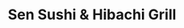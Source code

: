 ---
layout: place
title: "Sen Sushi & Hibachi Grill"
permalink: /arkansas/marion/sen-sushi-hibachi-grill.html
stateAbbr: AR
stateName: Arkansas
cityName: Marion
seo:
  name: "Sen Sushi & Hibachi Grill"
  type: Restaurant
  links: https://sensushihibachi.com/
description: "Looking for sushi in Marion, Arkansas? Check out Sen Sushi & Hibachi Grill for a delightful Japanese dining experience. Enjoy a variety of sushi and other di..."
place_id: ChIJE3Tovh521YcRrZqm8Ytiv-s
photos:
  - name: >-
      places/ChIJE3Tovh521YcRrZqm8Ytiv-s/photos/AeeoHcI5UM-QJHmlV7Htt5KvyECyVdG7MCA1Sz-Rl-HDAd4W3r0kdtJdq73ni_Mz7H4iMjp4DqBugCA_gxs2Affg8iMO3YrJiR9Gl-B99JEZ5_HX4su1McYArhp4ai1Z5HrXpZI_rzwb_tVHEpLmjQuhp2ZzYjYk1gySDF504DpeE-TeR4BNmDRVVuX7BgXRRbQqhMuS4dUhK1O7lSwGWxyBXqKusGmnRxznyHKWES-_JASK4bkUyoqu7RIcN1ge08RXxeNhqSKdnf7gIqSeCSEEwzrX2otmxAv0t0Srz79PlTLZb_968TGpLVllsqM3DovL0HXAQ6qnVd7_iP3MWzoIIGkFxUA7vYOWhiW1tmWvHhVQ8QaD-Y9sTH2JQD98Vs72NRCYZy57eB4ePIjE_CN1FPINHzjWK-nViLsEGey9kCgbYA
    widthPx: 4000
    heightPx: 3000
    authorAttributions:
      - displayName: Slipspace Survivalist
        uri: https://maps.google.com/maps/contrib/118364807366904072913
        photoUri: >-
          https://lh3.googleusercontent.com/a-/ALV-UjVHjq2tId_epreuaMPlUgY1soozo-ZzNszOew7oBO2Awcl4E3Y=s100-p-k-no-mo
    flagContentUri: >-
      https://www.google.com/local/imagery/report/?cb_client=maps_api_places.places_api&image_key=!1e10!2sCIHM0ogKEICAgICDyoPdDw&hl=en-US
    googleMapsUri: >-
      https://www.google.com/maps/place//data=!3m4!1e2!3m2!1sCIHM0ogKEICAgICDyoPdDw!2e10!4m2!3m1!1s0x87d5761ebee87413:0xebbf628bf1a69aad
  - name: >-
      places/ChIJE3Tovh521YcRrZqm8Ytiv-s/photos/AeeoHcKnBPslm-Ki-AoAj46c3NVPhmIF3e76sPpey-6fQOwc9Undj6ECviyf_IQRN_HstovSqmgdmdK57y7IpOtKkxjsyftxq9uVAIBU8jb0rCWOWWgy2nzwjbmLWOTIK-YnyeOu4nIdXq0Se9BkAPOjRHQq9StVDhHMJqTmvtPLme5SH0RC4wczj824ZE543gz3oJSk5zmbh11N4mREBl_G6n2ej_oO612UNL2pSxTO3EHOXCNKjQ0iws4Mz8LvcB7hQnl5GGEyU_FJXPe-CdFjfB820e4YqO6JVKu90VTk9BV-wA
    widthPx: 2448
    heightPx: 3264
    authorAttributions:
      - displayName: Sen Sushi & Hibachi Grill
        uri: https://maps.google.com/maps/contrib/100831174965598100829
        photoUri: >-
          https://lh3.googleusercontent.com/a/ACg8ocJtojlb04hF-jrgGahevo7DArz3-N0j8GdPrqIIQmN3zVzpwg=s100-p-k-no-mo
    flagContentUri: >-
      https://www.google.com/local/imagery/report/?cb_client=maps_api_places.places_api&image_key=!1e10!2sAF1QipN_bQwEyTpa4zjdAFdyfJo72ghcXNUnkdS-PHCX&hl=en-US
    googleMapsUri: >-
      https://www.google.com/maps/place//data=!3m4!1e2!3m2!1sAF1QipN_bQwEyTpa4zjdAFdyfJo72ghcXNUnkdS-PHCX!2e10!4m2!3m1!1s0x87d5761ebee87413:0xebbf628bf1a69aad
  - name: >-
      places/ChIJE3Tovh521YcRrZqm8Ytiv-s/photos/AeeoHcJRvtU3B3eOESkLov6gcTjYWHyDAf5_zg_Ko1jW8QSFdjh7VMzCHPLZMKMcEaxFby0rbhUWb_399OJ0IzJdlxkHwlLpO21nNCHMr9yVN24VbZ1WL2jpnPjeLToMC7-EzEOyVo33vMKtFtD4cn-UmBaj_osfL6eXt22oSuYcSRvYBO_9uVHBwpieicG2LInuqfUjtY8j78nJ-RQ2Bi5TLWp_dFknjxgg7hHoTcXQcwnjh0sasx0E7BOYJcmOPxVAs4okc9SdhAJVkhCqXNtRK6HYc6ZvD0g3VtWiGKnsoSF9pLAGpu4EdnoPkOeJohh-r8gvIoAqgn--7n07do1_BPxzhJ2QtbMddecG5uXzwK3PDvvyWuXw0Ki4Kr5xYbbR3H-qvtyCrKCp4ICdFxlKWZ6Nuux2ql5-6L8JgjolVGk
    widthPx: 4032
    heightPx: 3024
    authorAttributions:
      - displayName: Niko Z.
        uri: https://maps.google.com/maps/contrib/109041268180272643618
        photoUri: >-
          https://lh3.googleusercontent.com/a-/ALV-UjWJII68kJV99RzsJCGB_Rly9KIirDjuSQKtE6XafksMhvZyIsg=s100-p-k-no-mo
    flagContentUri: >-
      https://www.google.com/local/imagery/report/?cb_client=maps_api_places.places_api&image_key=!1e10!2sCIHM0ogKEICAgIC72ZbrIQ&hl=en-US
    googleMapsUri: >-
      https://www.google.com/maps/place//data=!3m4!1e2!3m2!1sCIHM0ogKEICAgIC72ZbrIQ!2e10!4m2!3m1!1s0x87d5761ebee87413:0xebbf628bf1a69aad
  - name: >-
      places/ChIJE3Tovh521YcRrZqm8Ytiv-s/photos/AeeoHcJBYOncRe_1CAfmE3xK0HPiUFLQCzbj42s9preiaf-sdHOa5G14S6qls8xhaS5lhHY7VTRgmVhsp8iAN92KD5gh-MM__vMu69G2bQ2tFpYQqpOaJL5hScoa9FJP8UHK7yxHAWtqSrCQJcwA70K66_CbfF-3j9UgSrUTtPdIV_YWp0CWN-pSYnBOCQktFzUPjVsBD_J49LLcVV63cy-qm-9NCFsug3Px2GYzZLMORL2UdxzvyjQzBf-CfsZljnJ5JDxZ97sDGDkSX55AxVyv4qpGGJ5TR0Lf1sZvOVDMjfXoGYl4Oif4-zsEdNc0PxTuZ8kEVp414eoXX0REz3MVyqiiqmv4SEvwAKS4SHD-qiEvYsnOEbiiUMjZGaABEkvsOAQJ0ITgNYdyoM1dPSYMapJMnfreomuo5xJkH6gfo-4CiW0
    widthPx: 3024
    heightPx: 4032
    authorAttributions:
      - displayName: Joshua Nesbitt
        uri: https://maps.google.com/maps/contrib/112235549157813674912
        photoUri: >-
          https://lh3.googleusercontent.com/a-/ALV-UjWpoXSG-LbuVtBCnGvo8tf3HXzYo_kEbs4UhZDw1AqfecNG0w2bVA=s100-p-k-no-mo
    flagContentUri: >-
      https://www.google.com/local/imagery/report/?cb_client=maps_api_places.places_api&image_key=!1e10!2sCIHM0ogKEICAgMDA79WQ5gE&hl=en-US
    googleMapsUri: >-
      https://www.google.com/maps/place//data=!3m4!1e2!3m2!1sCIHM0ogKEICAgMDA79WQ5gE!2e10!4m2!3m1!1s0x87d5761ebee87413:0xebbf628bf1a69aad
  - name: >-
      places/ChIJE3Tovh521YcRrZqm8Ytiv-s/photos/AeeoHcKNv9b8vxRr6wGDwhrhBQi-ZPohqSz-SYYlnyAzNxVb263Pv9mITK7VEK3UD14Ie8OvFXIHVYJOvf6sxZb3QVmkGeTBLAItaX6Z5zFQRqJ4skNiKx3osS0Dlr7kcm78dfqnlrEdE-CtgPmYrEwqpMDexmhp6jhVuapabzhyd8TdAGqwWqBI9dYIzoUFqQEgfHZ4N1oh4oIHQG7OuNLcrMIxEyEP4MMRokiXO8WFHUw1pQ-VCFI8W44if2EjfkzBWLhDBt9qgi9cwNm-pTS4e7w7pv8-HsvOgk4Y_sTK815rgFUqPq6aCKpGYYwAcFbndwmpHeZhnm6viqeI3ciaVh9FZbsz7lJjNFsYkGeAgrWnkbm1weZZ6ukVBQmGiop3c4Oz3MSDFr1DUOqe_j4_bmu5rYLvnf9TzNc8mLlgcy3XUcEf
    widthPx: 3120
    heightPx: 4160
    authorAttributions:
      - displayName: Wesley
        uri: https://maps.google.com/maps/contrib/102184507876838822921
        photoUri: >-
          https://lh3.googleusercontent.com/a-/ALV-UjV0KG4HZ1-CUvj8TLOUDnvROYSxs7V73-o3kNsk7ij8v9OYbld_=s100-p-k-no-mo
    flagContentUri: >-
      https://www.google.com/local/imagery/report/?cb_client=maps_api_places.places_api&image_key=!1e10!2sCIHM0ogKEICAgID52dG9uwE&hl=en-US
    googleMapsUri: >-
      https://www.google.com/maps/place//data=!3m4!1e2!3m2!1sCIHM0ogKEICAgID52dG9uwE!2e10!4m2!3m1!1s0x87d5761ebee87413:0xebbf628bf1a69aad
  - name: >-
      places/ChIJE3Tovh521YcRrZqm8Ytiv-s/photos/AeeoHcI8dgE2XmlPqRo4rHvOEoeNx7tQVcwraxwxxq7bACT4nhaqrcMJ3tFTiEEhD9sAuY_-shsp0QuPCH-HifspvuXPa4ZTZ-XHzGjRyaLeBlFoSzhCS0_oFEJ_28mi1G_IorC9o_D7w3c9Ym9YkW9evyHsWA0Yj4ZspCwD-LUDkrB2rUYF2cl5IS1aOQ6rQ-G5voZ3QTgUYRjvyn1Wa-R9bHLAgHTaXPMQlzs5Hqlv5SfqEtVCa4HWEB9JKASrpDO7QSe4RduyXvOCYKrRc78-PMRlXgsKixG8_-tOOOor-CuzMw
    widthPx: 3264
    heightPx: 2448
    authorAttributions:
      - displayName: Sen Sushi & Hibachi Grill
        uri: https://maps.google.com/maps/contrib/100831174965598100829
        photoUri: >-
          https://lh3.googleusercontent.com/a/ACg8ocJtojlb04hF-jrgGahevo7DArz3-N0j8GdPrqIIQmN3zVzpwg=s100-p-k-no-mo
    flagContentUri: >-
      https://www.google.com/local/imagery/report/?cb_client=maps_api_places.places_api&image_key=!1e10!2sAF1QipOoQchKrmS96gIZAkRm6ZAhwKGdRJRHv77lpdIa&hl=en-US
    googleMapsUri: >-
      https://www.google.com/maps/place//data=!3m4!1e2!3m2!1sAF1QipOoQchKrmS96gIZAkRm6ZAhwKGdRJRHv77lpdIa!2e10!4m2!3m1!1s0x87d5761ebee87413:0xebbf628bf1a69aad
  - name: >-
      places/ChIJE3Tovh521YcRrZqm8Ytiv-s/photos/AeeoHcI3rt7NUdfNVKriPNPts1Lf0so397V1SbejfV-4bSO3KY_MudyoygMeU1wF0CEBTzTVKgMFBXb95fbiNrVRNbaAADZNz49NpioUNGFCxtU1mjQQocsiGI9m4ajwO0Pm3ZKvLOUjwARwYjytrNky6b2gk4fdLQ1uHz8_n31_gVu-c5buRxVFUoUwhSVkhfo4xrsNQ7dYb6ODCQKcZSMkxmlA8fWBfLrTv8E4jWPpS35aWuoKH1mMmSiBs5IdgIaEzaa9vhl7kBJ6ugONJ5AmDH_07TiV9JEfIopODq75eydEZy73gWjBXTIP9BOzWFVoLqIiQcCErjmfuY_fu1D4iX3pXlJY8EWl7X4P3YJDiym0bf01ayFjHp6B_xhsjdJRrNUMmdB7Bqezo95i4UTLChTPzfbDW9PYngo21fnf8d4-U87a
    widthPx: 3024
    heightPx: 4032
    authorAttributions:
      - displayName: Logan Hall
        uri: https://maps.google.com/maps/contrib/104200179728479280891
        photoUri: >-
          https://lh3.googleusercontent.com/a-/ALV-UjUgb3ZdyMAiYbiMCcHpYGTBEscID7-6v_Tg-dAYdWtqR1S9y4VtcA=s100-p-k-no-mo
    flagContentUri: >-
      https://www.google.com/local/imagery/report/?cb_client=maps_api_places.places_api&image_key=!1e10!2sCIHM0ogKEICAgIDsvIjg-AE&hl=en-US
    googleMapsUri: >-
      https://www.google.com/maps/place//data=!3m4!1e2!3m2!1sCIHM0ogKEICAgIDsvIjg-AE!2e10!4m2!3m1!1s0x87d5761ebee87413:0xebbf628bf1a69aad
  - name: >-
      places/ChIJE3Tovh521YcRrZqm8Ytiv-s/photos/AeeoHcKWzM1sSxFu_XR8t8enJg5VTeKVRbI9zeo8n6Bd7aQobK4i1l90PYXZ3GNHZZdgOAX71vQnRalvG0i1Fvn75FWryYRj1QEXM0UywoZDuF0ocHncKs8z2vOgHbfNr7ZLXmR8OHgI2Zd_aHwmXl1oWl_gohuVc4RL8K_7W1_mZz_6E49E6saOooFV7z0xAo1BekNpXzKGfH16DrIQPZagZ7Y3AwOZXiNeT5KwO0E959kAfnDMT7eqDzPN_zaQLazF1fDADNaLg6p3NcUN3gx9gcLKdXmFfiCkv0O9W1cYo-XWNNGGgSQwNykthZ-8RYJRj2HXx2P-diI8JxOGCY0_uv-loq-gOHOPmJvEzVOz_AAXirXCE6-EAODEPYSim5JFeoic6ViKpuCcuX4m48ziK0XIx0ylZGys-Jb-zUXb8fw6KQ
    widthPx: 3024
    heightPx: 4032
    authorAttributions:
      - displayName: Logan Hall
        uri: https://maps.google.com/maps/contrib/104200179728479280891
        photoUri: >-
          https://lh3.googleusercontent.com/a-/ALV-UjUgb3ZdyMAiYbiMCcHpYGTBEscID7-6v_Tg-dAYdWtqR1S9y4VtcA=s100-p-k-no-mo
    flagContentUri: >-
      https://www.google.com/local/imagery/report/?cb_client=maps_api_places.places_api&image_key=!1e10!2sCIHM0ogKEICAgID4hJS_Xg&hl=en-US
    googleMapsUri: >-
      https://www.google.com/maps/place//data=!3m4!1e2!3m2!1sCIHM0ogKEICAgID4hJS_Xg!2e10!4m2!3m1!1s0x87d5761ebee87413:0xebbf628bf1a69aad
  - name: >-
      places/ChIJE3Tovh521YcRrZqm8Ytiv-s/photos/AeeoHcKkU4oIjhxA7paNtlKRgkIG_U1WdN2Cry2kPjJRo3xJtSZpY254MqagcOZVxQ1gVm40eV4rAWicUMnlbfQKP6t7yXUey7U9OlUxHKPlVO_CM61Fb3m_pS6Qg1FThy4kcpur3Mp4aKvA2Wia0RLTcfUegeRF62s3MI0TGcMNFJZcdB4vPsOGD0fEg9i1qvadseAmC-6o1UrazQsYhPr70CWCVsuggXrQpwE4MpCm0PMs8sPfKnExdoqShagctN9D8pmEUvB8NjI4iUJlWAWV6cvzCDG_5RcN2SwJzgE1umYdoLx8DGGhI1FEqymTqbwMs_GJjt4C8tCTbckloBerQPYbTwSyn_ax9OLTzbZqWt2PQRHoAiSyKTlm7b3dHLawjXUUlbYMLTRZCV7MZj4rBfirovZfgsbxWgEv6apdJoGTDA
    widthPx: 3024
    heightPx: 4032
    authorAttributions:
      - displayName: Logan Hall
        uri: https://maps.google.com/maps/contrib/104200179728479280891
        photoUri: >-
          https://lh3.googleusercontent.com/a-/ALV-UjUgb3ZdyMAiYbiMCcHpYGTBEscID7-6v_Tg-dAYdWtqR1S9y4VtcA=s100-p-k-no-mo
    flagContentUri: >-
      https://www.google.com/local/imagery/report/?cb_client=maps_api_places.places_api&image_key=!1e10!2sCIHM0ogKEICAgIDs6t7mYQ&hl=en-US
    googleMapsUri: >-
      https://www.google.com/maps/place//data=!3m4!1e2!3m2!1sCIHM0ogKEICAgIDs6t7mYQ!2e10!4m2!3m1!1s0x87d5761ebee87413:0xebbf628bf1a69aad
  - name: >-
      places/ChIJE3Tovh521YcRrZqm8Ytiv-s/photos/AeeoHcIUNS85JyVJ-RTS1aXfdq0Qf0h0VcFternB3PEBKp52dJGfFgbGq4so4sZkteLjiePjw29tqTuQ9Qcby0fa-MrVfOhAOELwuqqkYOLE-cnTdMPwoac6-Jsi8h6OvExbdx4EYq76uQWDEWzG_KacP7mvmE4VvXqklckDzt3phAW2REJ3NiuXpwdzoH6Nt2NcADBcMMzBVeOmkky4RUB505xgX1XZD18rHf-XqrZv3yGu3cer_4dQMRY3NtnXvCNq8RjgwNGtqx3bVml9XCWNm5dSxUoU9_z89WUvpC1uY1BRMTKKitt-Apn865yI2avw9l-dl22NeOhE4L03NndUenjsqmmvimakDOKPeBOUhyCCrIK34G84U-DHIVfZvLjNi1rsK_4l1wbLe65DkT-ueczSPdjLkn9G_Z4RkWEWbPMjow
    widthPx: 3024
    heightPx: 4032
    authorAttributions:
      - displayName: Kill Your Diet For
        uri: https://maps.google.com/maps/contrib/117083553246485194182
        photoUri: >-
          https://lh3.googleusercontent.com/a-/ALV-UjUU4l-oLH0iWrMp2ljsjUWY5dh8uwj-xJCMeyED2J-qAYWV9pU=s100-p-k-no-mo
    flagContentUri: >-
      https://www.google.com/local/imagery/report/?cb_client=maps_api_places.places_api&image_key=!1e10!2sCIHM0ogKEICAgICmrYDjSg&hl=en-US
    googleMapsUri: >-
      https://www.google.com/maps/place//data=!3m4!1e2!3m2!1sCIHM0ogKEICAgICmrYDjSg!2e10!4m2!3m1!1s0x87d5761ebee87413:0xebbf628bf1a69aad
address: '303 Bancario Rd #6, Marion, AR 72364, USA'
street: '303 Bancario Rd #6'
city: Marion
state: AR
zip: '72364'
country: USA
neighborhood: null
latitude: '35.209680'
longitude: '-90.210032'
accessibility_options:
  wheelchairAccessibleParking: true
  wheelchairAccessibleEntrance: true
  wheelchairAccessibleRestroom: true
  wheelchairAccessibleSeating: true
business_status: OPERATIONAL
name: Sen Sushi & Hibachi Grill
google_maps_links:
  directionsUri: >-
    https://www.google.com/maps/dir//''/data=!4m7!4m6!1m1!4e2!1m2!1m1!1s0x87d5761ebee87413:0xebbf628bf1a69aad!3e0
  placeUri: https://maps.google.com/?cid=16987404672659004077
  writeAReviewUri: >-
    https://www.google.com/maps/place//data=!4m3!3m2!1s0x87d5761ebee87413:0xebbf628bf1a69aad!12e1
  reviewsUri: >-
    https://www.google.com/maps/place//data=!4m4!3m3!1s0x87d5761ebee87413:0xebbf628bf1a69aad!9m1!1b1
  photosUri: >-
    https://www.google.com/maps/place//data=!4m3!3m2!1s0x87d5761ebee87413:0xebbf628bf1a69aad!10e5
primary_type: Japanese Restaurant
opening_hours:
  regular: null
  current: null
secondary_opening_hours:
  regular:
    weekdayDescriptions: null
    type: null
  current:
    weekdayDescriptions: null
    type: null
phone: (870) 739-7342
price_level: PRICE_LEVEL_MODERATE
price_range: $10 &ndash; $20
rating: '4.4'
rating_count: 395
website: https://sensushihibachi.com/
reviews: null
parking_options: null
payment_options: null
allow_dogs: null
curbside_pickup: null
delivery: null
dine_in: null
good_for_children: null
good_for_groups: null
good_for_sports: null
live_music: null
menu_for_children: null
outdoor_seating: null
reservable: null
restroom: null
serves_beer: null
serves_breakfast: null
serves_brunch: null
serves_cocktails: null
serves_coffee: null
serves_dinner: null
serves_dessert: null
serves_lunch: null
serves_vegetarian_food: null
serves_wine: null
takeout: null
summary: null

---